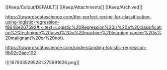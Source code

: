 [[Keep/Colour/DEFAULT]] [[Keep/Attachments]] [[Keep/Archived]] 

https://towardsdatascience.com/the-perfect-recipe-for-classification-using-logistic-regression-f8648e267592#:~:text=Logistic%20Regression%20is%20a%20classification%20technique%20used%20in%20machine%20learning,cancer%20is%20malignant%20or%20not).

https://towardsdatascience.com/understanding-logistic-regression-9b02c2aec102





![[1679335295281.275991626.png]]